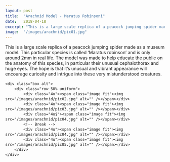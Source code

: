 ```yaml
---
layout: post
title:	"Arachnid Model - Maratus Robinsoni"
date:	2018-04-18
excerpt: "This is a large scale replica of a peacock jumping spider made as a museum model. "
image:	"/images/arachnid/pic01.jpg"
---
```

This is a large scale replica of a peacock jumping spider made as a museum model. This  particular species is called ‘Maratus robinson’ and is only around 2mm in real life. The model was made to help educate the public on the anatomy of this species, in particular their unusual cephalothorax and huge eyes. The hope is that it’s unusual and vibrant appearance will encourage curiosity and intrigue into these very mistunderstood creatures.

	<div class="box alt">
		<div class="row 50% uniform">
			<div class="4u"><span class="image fit"><img src="/images/arachnid/pic02.jpg" alt="" /></span></div>
			<div class="4u"><span class="image fit"><img src="/images/arachnid/pic03.jpg" alt="" /></span></div>
			<div class="4u$"><span class="image fit"><img src="/images/arachnid/pic04.jpg" alt="" /></span></div>
			<!-- Break -->
			<div class="4u"><span class="image fit"><img src="/images/arachnid/pic04.jpg" alt="" /></span></div>
			<div class="4u"><span class="image fit"><img src="/images/arachnid/pic05.jpg" alt="" /></span></div>
		</div>
	</div>

